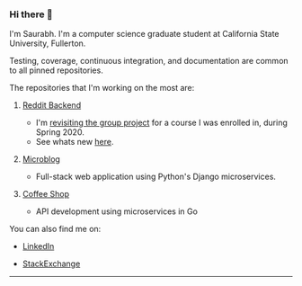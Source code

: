 ### Hi there 👋

<!--
**saurabmish/saurabmish** is a ✨ _special_ ✨ repository because its `README.md` (this file) appears on your GitHub profile.

Here are some ideas to get you started:

- 🔭 I’m currently working on ...
- 🌱 I’m currently learning ...
- 📫 How to reach me: ...
-->

I'm Saurabh. I'm a computer science graduate student at California State University, Fullerton.

Testing, coverage, continuous integration, and documentation are common to all pinned repositories.

The repositories that I'm working on the most are:
1. [Reddit Backend][1]

    + I'm [revisiting the group project][4] for a course I was enrolled in, during Spring 2020. 
    + See whats new [here][1].

2. [Microblog][2]

    + Full-stack web application using Python's Django microservices.

3. [Coffee Shop][3]

    + API development using microservices in Go


You can also find me on:

+ [LinkedIn][5]

+ [StackExchange][6]

----

[1]: https://github.com/saurabmish/Reddit-Backend
[2]: https://github.com/saurabmish/Microblog
[3]: https://github.com/saurabmish/Coffee-Shop
[4]: https://github.com/sean-maclane/cpsc-449-group-c-project
[5]: https://www.linkedin.com/in/saurabmish/
[6]: https://stackexchange.com/users/13375762/saurabh?tab=accounts
